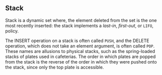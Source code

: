 ## Stack

Stack is a dynamic set where, the element deleted from the set is the one most recently inserted: the stack implements a _last-in_, _first-out_, or `LIFO`, policy.

The INSERT operation on a stack is often called `PUSH`, and the DELETE operation, which does not take an element argument, is often called `POP`. These names are allusions to physical stacks, such as the spring-loaded stacks of plates used in cafeterias. The order in which plates are popped from the stack is the reverse of the order in which they were pushed onto the stack, since only the top plate is accessible.

